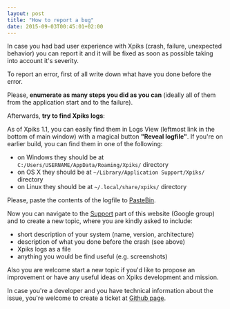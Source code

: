 ```yaml
---
layout: post
title: "How to report a bug"
date: 2015-09-03T00:45:01+02:00
---
```


In case you had bad user experience with Xpiks (crash, failure, unexpected behavior) you can report it and it will be fixed as soon as possible taking into account it's severity.

To report an error, first of all write down what have you done before the error. 

Please, **enumerate as many steps you did as you can** (ideally all of them from the application start and to the failure).

Afterwards, **try to find Xpiks logs**:

As of Xpiks 1.1, you can easily find them in Logs View (leftmost link in the bottom of main window) with a magical button **"Reveal logfile"**. If you're on earlier build, you can find them in one of the following:

- on Windows they should be at `C:/Users/USERNAME/AppData/Roaming/Xpiks/` directory
- on OS X they should be at `~/Library/Application Support/Xpiks/` directory
- on Linux they should be at `~/.local/share/xpiks/` directory

Please, paste the contents of the logfile to <a href="http://pastebin.com/">PasteBin</a>.

Now you can navigate to the <a href="{{ site.url }}/support">Support</a> part of this website (Google group) and to create a new topic, where you are kindly asked to include:

- short description of your system (name, version, architecture)
- description of what you done before the crash (see above)
- Xpiks logs as a file
- anything you would be find useful (e.g. screenshots)

Also you are welcome start a new topic if you'd like to propose an improvement or have any useful ideas on Xpiks development and mission.

In case you're a developer and you have technical information about the issue, you're welcome to create a ticket at <a href="https://github.com/Ribtoks/xpiks/issues">Github page</a>.
